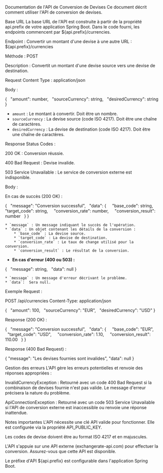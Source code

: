 Documentation de l'API de Conversion de Devises
Ce document décrit comment utiliser l'API de conversion de devises.

Base URL
La base URL de l'API est construite à partir de la propriété api.prefix de votre application Spring Boot.  Dans le code fourni, les endpoints commencent par ${api.prefix}/currencies.

Endpoint : Convertir un montant d'une devise à une autre
URL : ${api.prefix}/currencies

Méthode : POST

Description : Convertit un montant d'une devise source vers une devise de destination.

Request
Content Type : application/json

Body :

{
  "amount": number,
  "sourceCurrency": string,
  "desiredCurrency": string
}

* `amount` : Le montant à convertir. Doit être un nombre.
* `sourceCurrency` : La devise source (code ISO 4217). Doit être une chaîne de caractères.
* `desiredCurrency` : La devise de destination (code ISO 4217). Doit être une chaîne de caractères.

Response
Status Codes :

200 OK : Conversion réussie.

400 Bad Request : Devise invalide.

503 Service Unavailable : Le service de conversion externe est indisponible.

Body :

En cas de succès (200 OK) :

{
  "message": "Conversion successful",
  "data": {
    "base_code": string,
    "target_code": string,
    "conversion_rate": number,
    "conversion_result": number
  }
}

    * `message` : Un message indiquant le succès de l'opération.
    * `data` : Un objet contenant les détails de la conversion :
        * `base_code` : La devise source.
        * `target_code` : La devise de destination.
        * `conversion_rate` : Le taux de change utilisé pour la conversion.
        * `conversion_result` : Le résultat de la conversion.

* **En cas d'erreur (400 ou 503) :**

{
  "message": string,
  "data": null
}

    * `message` : Un message d'erreur décrivant le problème.
    * `data`:  Sera null.

Exemple
Request :

POST /api/currencies
Content-Type: application/json

{
  "amount": 100,
  "sourceCurrency": "EUR",
  "desiredCurrency": "USD"
}

Response (200 OK) :

{
  "message": "Conversion successful",
  "data": {
    "base_code": "EUR",
    "target_code": "USD",
    "conversion_rate": 1.10,
    "conversion_result": 110.00
  }
}

Response (400 Bad Request) :

{
  "message": "Les devises fournies sont invalides",
  "data": null
}

Gestion des erreurs
L'API gère les erreurs potentielles et renvoie des réponses appropriées :

InvalidCurrencyException : Retourné avec un code 400 Bad Request si la combinaison de devises fournie n'est pas valide. Le message d'erreur précisera la nature du problème.

ApiConnectionException : Retourné avec un code 503 Service Unavailable si l'API de conversion externe est inaccessible ou renvoie une réponse inattendue.

Notes importantes
L'API nécessite une clé API valide pour fonctionner.  Elle est configurée via la propriété API_PUBLIC_KEY.

Les codes de devise doivent être au format ISO 4217 et en majuscules.

L'API s'appuie sur une API externe (exchangerate-api.com) pour effectuer la conversion. Assurez-vous que cette API est disponible.

Le préfixe d'API ${api.prefix} est configurable dans l'application Spring Boot.
